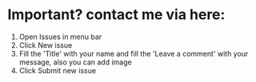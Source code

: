 # Important? contact me via here:
1. Open Issues in menu bar
2. Click New issue
3. Fill the 'Title' with your name and fill the 'Leave a comment' with your message, also you can add image
4. Click Submit new issue

